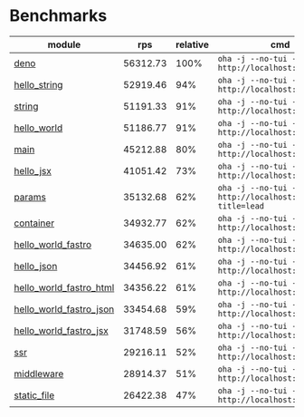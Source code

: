 # Benchmarks
| module                                                          | rps      | relative | cmd                                                            |
| --------------------------------------------------------------- | -------- | -------- | -------------------------------------------------------------- |
| [deno](/examples/deno.ts)                                       | 56312.73 | 100%     | `oha -j --no-tui -z 10s http://localhost:9000`                 |
| [hello_string](/examples/hello_string.ts)                       | 52919.46 | 94%      | `oha -j --no-tui -z 10s http://localhost:9000`                 |
| [string](/examples/string.ts)                                   | 51191.33 | 91%      | `oha -j --no-tui -z 10s http://localhost:9000`                 |
| [hello_world](/examples/hello_world.ts)                         | 51186.77 | 91%      | `oha -j --no-tui -z 10s http://localhost:9000`                 |
| [main](/examples/main.ts)                                       | 45212.88 | 80%      | `oha -j --no-tui -z 10s http://localhost:9000`                 |
| [hello_jsx](/examples/hello_jsx.tsx)                            | 41051.42 | 73%      | `oha -j --no-tui -z 10s http://localhost:9000`                 |
| [params](/examples/params.ts)                                   | 35132.68 | 62%      | `oha -j --no-tui -z 10s http://localhost:9000/agus?title=lead` |
| [container](/examples/container.ts)                             | 34932.77 | 62%      | `oha -j --no-tui -z 10s http://localhost:9000`                 |
| [hello_world_fastro](/examples/hello_world_fastro.ts)           | 34635.00 | 62%      | `oha -j --no-tui -z 10s http://localhost:9000`                 |
| [hello_json](/examples/hello_json.ts)                           | 34456.92 | 61%      | `oha -j --no-tui -z 10s http://localhost:9000`                 |
| [hello_world_fastro_html](/examples/hello_world_fastro_html.ts) | 34356.22 | 61%      | `oha -j --no-tui -z 10s http://localhost:9000`                 |
| [hello_world_fastro_json](/examples/hello_world_fastro_json.ts) | 33454.68 | 59%      | `oha -j --no-tui -z 10s http://localhost:9000`                 |
| [hello_world_fastro_jsx](/examples/hello_world_fastro_jsx.tsx)  | 31748.59 | 56%      | `oha -j --no-tui -z 10s http://localhost:9000`                 |
| [ssr](/examples/ssr.ts)                                         | 29216.11 | 52%      | `oha -j --no-tui -z 10s http://localhost:9000`                 |
| [middleware](/examples/middleware.ts)                           | 28914.37 | 51%      | `oha -j --no-tui -z 10s http://localhost:9000`                 |
| [static_file](/examples/static_file.ts)                         | 26422.38 | 47%      | `oha -j --no-tui -z 10s http://localhost:9000`                 |